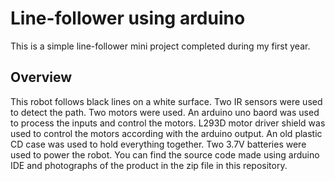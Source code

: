 # Line-follower using arduino
This is a simple line-follower mini project completed during my first year. 

## Overview
This robot follows black lines on a white surface. Two IR sensors were used to detect the path. Two motors were used. An arduino uno baord was used to process the inputs and control the motors. L293D motor driver shield was used to control the motors according with the arduino output. An old plastic CD case was used to hold everything together. Two 3.7V batteries were used to power the robot. You can find the source code made using arduino IDE and photographs of the product in the zip file in this repository.
